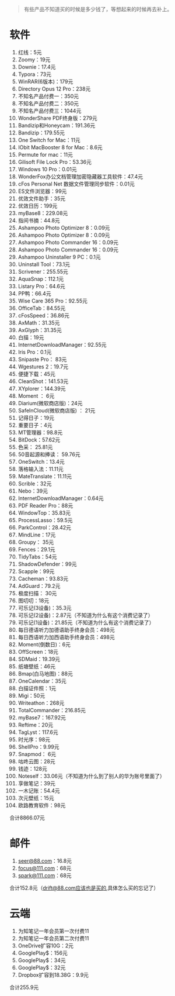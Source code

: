 > 有些产品不知道买的时候是多少钱了，等想起来的时候再去补上。
# 软件
1.  红线：5元
2.  Zoomy：19元                       
3.  Downie：17.4元                            
4.  Typora：73元                  
5.  WinRAR(6版本)：179元                     
6.  Directory Opus 12 Pro：238元
7.  不知名产品付费一：350元                         
8.  不知名产品付费二：350元
9.  不知名产品付费三：1044元                
10.  WonderShare PDF终身版：279元                          
11.  Bandizip和Honeycam：191.36元                
12.  Bandizip：179.55元                                                                                          
13.  One Switch for Mac：11元
14.  IObit MacBooster 8 for Mac：8.6元                                
15.  Permute for mac：11元                            
16.  Gilisoft File Lock Pro：53.36元                          
17.  Windows 10 Pro：0.01元                        
18.  WonderFox办公文档管理加密隐藏器工具软件：47.4元                      
19.  cFos Personal Net 数据文件管理同步软件：0.01元                            
20.  ES文件浏览器：99元                    
21.  优效文件助手：35元                          
22.  优效日历：199元                           
23.  myBase8：229.08元                        
24.  指间书摘：44.8元     
25.  Ashampoo Photo Optimizer 8：0.09元          
26.  Ashampoo Photo Optimizer 8：0.09元             
27.  Ashampoo Photo Commander 16：0.09元            
28.  Ashampoo Photo Commander 16：0.09元     
29.  Ashampoo Uninstaller 9 PC：0.1元                            
30.  Uninstall Tool：73.1元                          
31.  Scrivener：255.55元                 
32.  AquaSnap：112.1元                   
33.  Listary Pro：64.6元           
34.  PP鸭：66.4元
35.  Wise Care 365 Pro：92.55元          
36.  OfficeTab：84.55元           
37.  cFosSpeed：36.86元
38.  AxMath：31.35元                
39.  AxGlyph：31.35元
40.  白描：19元
41.  InternetDownloadManager：92.55元                             
42.  Iris Pro：0.1元                            
43.  Snipaste Pro： 83元                            
44.  Wgestures 2：19.7元                          
45.  便捷下载：45元                           
46.  CleanShot：141.53元                           
47.  XYplorer：144.39元                         
48.  Moment ： 6元                               
49.  Diarium(微软商店版)：24元                            
50.  SafeInCloud(微软商店版) ： 21元                           
51.  记得日子：19元                           
52.  重要日子：4元                   
53.  MT管理器：98.8元                
54.  BitDock：57.62元                              
55.  色采： 25.81元                        
56.  50音起源和捧读： 59.76元                             
57.  OneSwitch：13.4元                              
58.  落格输入法：11.11元                              
59.  MateTranslate：11.11元                            
60.  Scrible：32元                          
61.  Nebo：39元                           
62.  InternetDownloadManager：0.64元                            
63.  PDF Reader Pro：88元
64.  WindowTop：35.83元                      
65.  ProcessLasso：59.5元                         
66.  ParkControl：28.42元                          
67.  MindLine：17元     
68.  Groupy： 35元                            
69.  Fences：29.1元                         
70.  TidyTabs：54元                              
71.  ShadowDefender：99元                   
72.  Scapple：99元                           
73.  Cacheman：93.83元                             
74.  AdGuard：79.2元                          
75.  极度扫描： 30元                          
76.  图叨叨：18元                          
77.  可乐记(3设备)：35.3元                        
78.  可乐记(2设备)：2.87元（不知道为什么有这个消费记录了）                         
79.  可乐记(1设备)：21.85元（不知道为什么有这个消费记录了）                     
80.  每日德语听力加德语助手终身会员：498元                    
81.  每日西语听力加西语助手终身会员：498元                     
82.  Moment(倒数日)：6元           
83.  OffScreen：18元       
84.  SDMaid：19.39元     
85.  纸塘壁纸：46元
86.  Bmap(白马地图)：88元     
87.  OneCalendar：35元              
88.  白描证件照：1元     
89.  Migi：50元  
90.  Writeathon：268元             
91.  TotalCommander：216.85元               
92.  myBase7：167.92元
93.  Reftime：20元
94.  TagLyst：117.6元         
95.  时光序：98元
96.  ShellPro：9.99元
97.  Snapmod： 6元                            
98.  咕咚云图：28元               
99.  钱迹：128元
100.  Noteself：33.06元（不知道为什么到了别人的华为账号里面了）                   
101.  享做笔记：39元                       
102.  一木记账：54.4元                 
103.  次元壁纸：15元                
104.  欧路教育软件：98元

合计8866.07元

# 邮件
1. seer@88.com：16.8元
2. focus@111.com：68元
3. spark@111.com：68元

合计152.8元（drift@88.com应该也是买的,具体怎么买的忘记了）

# 云端
1. 为知笔记一年会员第一次付费11
2. 为知笔记一年会员第二次付费11
3. OneDrive扩容10G：2元
4. GooglePlay$：156元
5. GooglePlay$：34元
6. GooglePlay$：32元
7. Dropbox扩容到18.38G：9.9元

合计255.9元

